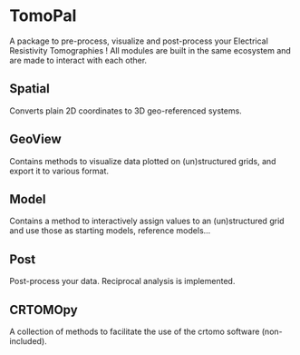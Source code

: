 # TomoPal
A package to pre-process, visualize and post-process your Electrical Resistivity Tomographies !
All modules are built in the same ecosystem and are made to interact with each other.

## Spatial
Converts plain 2D coordinates to 3D geo-referenced systems.

## GeoView
Contains methods to visualize data plotted on (un)structured grids, and export it to various format.

## Model
Contains a method to interactively assign values to an (un)structured grid and use those as starting models, reference models...

## Post
Post-process your data. Reciprocal analysis is implemented.

## CRTOMOpy
A collection of methods to facilitate the use of the crtomo software (non-included).